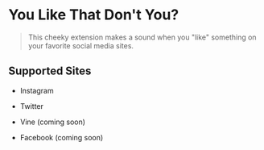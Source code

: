 # You Like That Don't You?

> This cheeky extension makes a sound when you "like" something on your favorite social media sites.

## Supported Sites

* Instagram

* Twitter

* Vine (coming soon)

* Facebook (coming soon)
